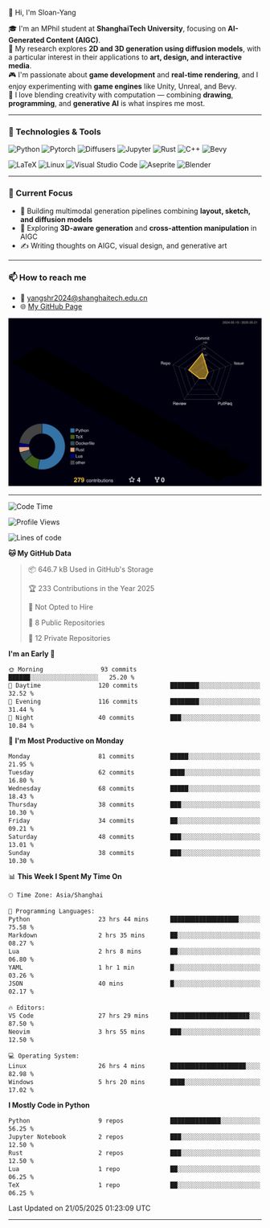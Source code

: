👋 Hi, I'm Sloan-Yang

🎓 I'm an MPhil student at **ShanghaiTech University**, focusing on **AI-Generated Content (AIGC)**.  
🧠 My research explores **2D and 3D generation using diffusion models**, with a particular interest in their applications to **art, design, and interactive media**.  
🎮 I'm passionate about **game development** and **real-time rendering**, and I enjoy experimenting with **game engines** like Unity, Unreal, and Bevy.  
🎨 I love blending creativity with computation — combining **drawing**, **programming**, and **generative AI** is what inspires me most.

---

### 🧰 Technologies & Tools

![Python](https://img.shields.io/badge/python-%233776AB.svg?style=for-the-badge&logo=python&logoColor=white)
![Pytorch](https://img.shields.io/badge/pytorch-%23EE4C2C.svg?style=for-the-badge&logo=pytorch&logoColor=white)
![Diffusers](https://img.shields.io/badge/diffusers-HuggingFace-yellow?style=for-the-badge&logo=huggingface&logoColor=black)
![Jupyter](https://img.shields.io/badge/Jupyter-%23F37626.svg?style=for-the-badge&logo=Jupyter&logoColor=white)
![Rust](https://img.shields.io/badge/Rust-%23000000.svg?style=for-the-badge&logo=rust&logoColor=white)
![C++](https://img.shields.io/badge/C++-%2300599C.svg?style=for-the-badge&logo=c%2B%2B&logoColor=white)
![Bevy](https://img.shields.io/badge/Bevy-000000.svg?style=for-the-badge&logo=bevy&logoColor=white)

![LaTeX](https://img.shields.io/badge/LaTeX-47A141?style=for-the-badge&logo=latex&logoColor=white)
![Linux](https://img.shields.io/badge/Linux-FCC624?style=for-the-badge&logo=linux&logoColor=black)
![Visual Studio Code](https://img.shields.io/badge/VSCode-0078d7.svg?style=for-the-badge&logo=visual-studio-code&logoColor=white)
![Aseprite](https://img.shields.io/badge/Aseprite-FFFFFF?style=for-the-badge&logo=Aseprite&logoColor=%237D929E)
![Blender](https://img.shields.io/badge/Blender-F5792A?style=for-the-badge&logo=blender&logoColor=white)

---

### 🔭 Current Focus

- 🎨 Building multimodal generation pipelines combining **layout, sketch, and diffusion models**
- 🧪 Exploring **3D-aware generation** and **cross-attention manipulation** in AIGC
- ✍️ Writing thoughts on AIGC, visual design, and generative art

---

### 📫 How to reach me

- 📧 <a href="mailto:yangshr2024@shanghaitech.edu.cn">yangshr2024@shanghaitech.edu.cn</a>
- 🌐 [My GitHub Page](https://sloan-yang.github.io)  



![3D Profile](https://raw.githubusercontent.com/Sloan-Yang/Sloan-Yang/main/profile-3d-contrib/profile-night-rainbow.svg)

---


<!--START_SECTION:waka-->
![Code Time](http://img.shields.io/badge/Code%20Time-96%20hrs%205%20mins-blue)

![Profile Views](http://img.shields.io/badge/Profile%20Views-208-blue)

![Lines of code](https://img.shields.io/badge/From%20Hello%20World%20I%27ve%20Written-1.9%20million%20lines%20of%20code-blue)

**🐱 My GitHub Data** 

> 📦 646.7 kB Used in GitHub's Storage 
 > 
> 🏆 233 Contributions in the Year 2025
 > 
> 🚫 Not Opted to Hire
 > 
> 📜 8 Public Repositories 
 > 
> 🔑 12 Private Repositories 
 > 
**I'm an Early 🐤** 

```text
🌞 Morning                93 commits          ██████░░░░░░░░░░░░░░░░░░░   25.20 % 
🌆 Daytime                120 commits         ████████░░░░░░░░░░░░░░░░░   32.52 % 
🌃 Evening                116 commits         ████████░░░░░░░░░░░░░░░░░   31.44 % 
🌙 Night                  40 commits          ███░░░░░░░░░░░░░░░░░░░░░░   10.84 % 
```
📅 **I'm Most Productive on Monday** 

```text
Monday                   81 commits          █████░░░░░░░░░░░░░░░░░░░░   21.95 % 
Tuesday                  62 commits          ████░░░░░░░░░░░░░░░░░░░░░   16.80 % 
Wednesday                68 commits          █████░░░░░░░░░░░░░░░░░░░░   18.43 % 
Thursday                 38 commits          ███░░░░░░░░░░░░░░░░░░░░░░   10.30 % 
Friday                   34 commits          ██░░░░░░░░░░░░░░░░░░░░░░░   09.21 % 
Saturday                 48 commits          ███░░░░░░░░░░░░░░░░░░░░░░   13.01 % 
Sunday                   38 commits          ███░░░░░░░░░░░░░░░░░░░░░░   10.30 % 
```


📊 **This Week I Spent My Time On** 

```text
🕑︎ Time Zone: Asia/Shanghai

💬 Programming Languages: 
Python                   23 hrs 44 mins      ███████████████████░░░░░░   75.58 % 
Markdown                 2 hrs 35 mins       ██░░░░░░░░░░░░░░░░░░░░░░░   08.27 % 
Lua                      2 hrs 8 mins        ██░░░░░░░░░░░░░░░░░░░░░░░   06.80 % 
YAML                     1 hr 1 min          █░░░░░░░░░░░░░░░░░░░░░░░░   03.26 % 
JSON                     40 mins             █░░░░░░░░░░░░░░░░░░░░░░░░   02.17 % 

🔥 Editors: 
VS Code                  27 hrs 29 mins      ██████████████████████░░░   87.50 % 
Neovim                   3 hrs 55 mins       ███░░░░░░░░░░░░░░░░░░░░░░   12.50 % 

💻 Operating System: 
Linux                    26 hrs 4 mins       █████████████████████░░░░   82.98 % 
Windows                  5 hrs 20 mins       ████░░░░░░░░░░░░░░░░░░░░░   17.02 % 
```

**I Mostly Code in Python** 

```text
Python                   9 repos             ██████████████░░░░░░░░░░░   56.25 % 
Jupyter Notebook         2 repos             ███░░░░░░░░░░░░░░░░░░░░░░   12.50 % 
Rust                     2 repos             ███░░░░░░░░░░░░░░░░░░░░░░   12.50 % 
Lua                      1 repo              ██░░░░░░░░░░░░░░░░░░░░░░░   06.25 % 
TeX                      1 repo              ██░░░░░░░░░░░░░░░░░░░░░░░   06.25 % 
```




 Last Updated on 21/05/2025 01:23:09 UTC
<!--END_SECTION:waka-->

---






